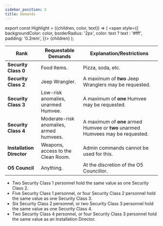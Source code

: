```yaml
---
sidebar_position: 2
title: Demands
---
```


export const Highlight = ({children, color, text}) => (
<span
style={{
      backgroundColor: color,
      borderRadius: '2px',
      color: text ? text : '#fff',
      padding: '0.2rem',
    }}>
{children}
</span>
);

| Rank | Requestable Demands | Explanation/Restrictions |
| ----------------- | ------------------- | ------------------------ |
| <Highlight color="#cccccc">**Security Class 0**</Highlight> | Food Items. | Pizza, soda, etc. |
| <Highlight color="#f1c232">**Security Class 2**</Highlight> | Jeep Wrangler. | A maximum of **two** Jeep Wranglers may be requested. |
| <Highlight color="#0084ff">**Security Class 3**</Highlight> | Low-risk anomalies, unarmed Humvee. | A maximum of **one** Humvee may be requested. |
| <Highlight color="#e13238">**Security Class 4**</Highlight> | Moderate-risk anomalies, armed humvees. |A maximum of **one** armed Humvee or **two** unarmed Humvees may be requested. |
| <Highlight color="#e13238">**Installation Director**</Highlight> | Weapons, access to the Clean Room. | Admin commands cannot be used for this. |
| <Highlight color="#e13238">**O5 Council**</Highlight> | Anything. | At the discretion of the O5 Councillor. |

- Two Security Class 1 personnel hold the same value as one Security Class 2.
- Five Security Class 1 personnel, or four Security Class 2 personnel hold the same value as one Security Class 3.
- Six Security Class 2 personnel, or two Security Class 3 personnel hold the same value as one Security Class 4.
- Two Security Class 4 personnel, or four Security Class 3 personnel hold the same value as an Installation Director.